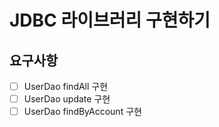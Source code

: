 # JDBC 라이브러리 구현하기


## 요구사항

- [ ] UserDao findAll 구현
- [ ] UserDao update 구현
- [ ] UserDao findByAccount 구현
